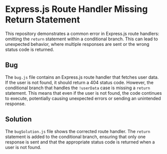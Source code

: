 # Express.js Route Handler Missing Return Statement

This repository demonstrates a common error in Express.js route handlers: omitting the `return` statement within a conditional branch.  This can lead to unexpected behavior, where multiple responses are sent or the wrong status code is returned.

## Bug

The `bug.js` file contains an Express.js route handler that fetches user data.  If the user is not found, it should return a 404 status code. However, the conditional branch that handles the `!userData` case is missing a `return` statement. This means that even if the user is not found, the code continues to execute, potentially causing unexpected errors or sending an unintended response.

## Solution

The `bugSolution.js` file shows the corrected route handler.  The `return` statement is added to the conditional branch, ensuring that only one response is sent and that the appropriate status code is returned when a user is not found.